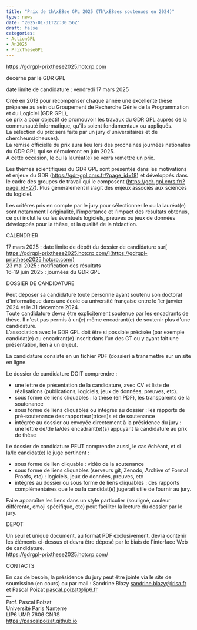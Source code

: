 ```yaml
---
title: "Prix de th\xE8se GPL 2025 (Th\xE8ses soutenues en 2024)"
type: news
date: "2025-01-31T22:30:56Z"
draft: false
categories:
- ActionGPL
- An2025
- PrixTheseGPL
---
```


<https://gdrgpl-prixthese2025.hotcrp.com>

décerné par le GDR GPL

date limite de candidature : vendredi 17 mars 2025

Créé en 2013 pour récompenser chaque année une excellente thèse préparée au sein du Groupement de Recherche Génie de la Programmation et du Logiciel (GDR GPL),  
ce prix a pour objectif de promouvoir les travaux du GDR GPL auprès de la communauté informatique, qu'ils soient fondamentaux ou appliqués.  
La sélection du prix sera faite par un jury d'universitaires et de chercheurs(cheuses).  
La remise oﬃcielle du prix aura lieu lors des prochaines journées nationales du GDR GPL qui se dérouleront en juin 2025.  
À cette occasion, le ou la lauréat(e) se verra remettre un prix.

Les thèmes scientifiques du GDR GPL sont présentés dans les motivations et enjeux du GDR (<https://gdr-gpl.cnrs.fr/?page_id=18>) et développés dans le cadre des groupes de travail qui le composent (<https://gdr-gpl.cnrs.fr/?page_id=27>). Plus généralement il s’agit des enjeux associés aux sciences du logiciel.

Les critères pris en compte par le jury pour sélectionner le ou la lauréat(e) sont notamment l'originalité, l'importance et l'impact des résultats obtenus, ce qui inclut le ou les éventuels logiciels, preuves ou jeux de données développés pour la thèse, et la qualité de la rédaction.

CALENDRIER

17 mars 2025 : date limite de dépôt du dossier de candidature sur[ https://gdrgpl-prixthese2025.hotcrp.com/](https://gdrgpl-prixthese2025.hotcrp.com/)  
23 mai 2025 : notification des résultats  
16-19 juin 2025 : journées du GDR GPL

DOSSIER DE CANDIDATURE

Peut déposer sa candidature toute personne ayant soutenu son doctorat d'informatique dans une école ou université française entre le 1er janvier 2024 et le 31 décembre 2024.  
Toute candidature devra être explicitement soutenue par les encadrants de thèse. Il n'est pas permis à un(e) même encadrant(e) de soutenir plus d'une candidature.  
L’association avec le GDR GPL doit être si possible précisée (par exemple candidat(e) ou encadrant(e) inscrit dans l’un des GT ou y ayant fait une présentation, lien à un enjeu).

La candidature consiste en un fichier PDF (dossier) à transmettre sur un site en ligne.

Le dossier de candidature DOIT comprendre :

  * une lettre de présentation de la candidature, avec CV et liste de réalisations (publications, logiciels, jeux de données, preuves, etc).
  * sous forme de liens cliquables : la thèse (en PDF), les transparents de la soutenance
  * sous forme de liens cliquables ou intégrés au dossier : les rapports de pré-soutenance des rapporteur(trices)s et de soutenance
  * intégrée au dossier ou envoyée directement à la présidence du jury : une lettre de/de la/des encadrant(e)(s) appuyant la candidature au prix de thèse



Le dossier de candidature PEUT comprendre aussi, le cas échéant, et si la/le candidat(e) le juge pertinent :

  * sous forme de lien cliquable : vidéo de la soutenance
  * sous forme de liens cliquables (serveurs git, Zenodo, Archive of Formal Proofs, etc) : logiciels, jeux de données, preuves, etc
  * intégrés au dossier ou sous forme de liens cliquables : des rapports complémentaires que le ou la candidat(e) jugerait utile de fournir au jury.



Faire apparaître les liens dans un style particulier (souligné, couleur différente, emoji spécifique, etc) peut faciliter la lecture du dossier par le jury.

DEPOT

Un seul et unique document, au format PDF exclusivement, devra contenir les éléments ci-dessus et devra être déposé par le biais de l'interface Web de candidature.  
<https://gdrgpl-prixthese2025.hotcrp.com/>

CONTACTS

En cas de besoin, la présidence du jury peut être jointe via le site de soumission (en cours) ou par mail : Sandrine Blazy [sandrine.blazy@irisa.fr](mailto:sandrine.blazy@irisa.fr) et Pascal Poizat [pascal.poizat@lip6.fr](mailto:pascal.poizat@lip6.fr)  
—  
Prof. Pascal Poizat  
Université Paris Nanterre  
LIP6 UMR 7606 CNRS  
<https://pascalpoizat.github.io>

